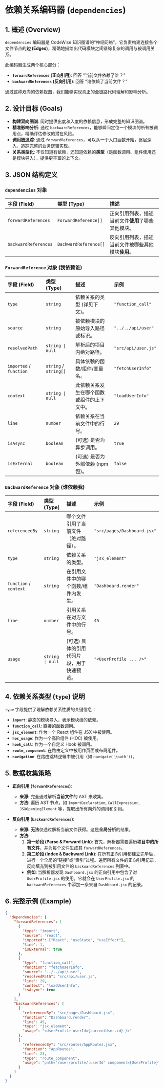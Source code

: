 # 依赖关系编码器 (`dependencies`)

## 1. 概述 (Overview)

`dependencies` 编码器是 CodeWise 知识图谱的“神经网络”。它负责构建连接各个文件节点的**边 (Edges)**，精确地描绘出代码模块之间错综复杂的调用与被调用关系。

此编码器生成两个核心部分：
- **`forwardReferences` (正向引用)**: 回答 “当前文件依赖了谁？”
- **`backwardReferences` (反向引用)**: 回答 “谁依赖了当前文件？”

通过这种双向的依赖视图，我们能够实现真正的全链路代码理解和影响分析。

## 2. 设计目标 (Goals)

- **构建双向图谱**: 同时提供出度和入度的依赖信息，形成完整的知识图谱。
- **精准影响分析**: 通过 `backwardReferences`，能够瞬间定位一个模块的所有被调用点，精确评估修改的潜在风险。
- **调用链追踪**: 通过 `forwardReferences`，可以从一个入口函数开始，逐层深入，追踪完整的业务逻辑实现。
- **关系类型化**: 不仅知道有依赖，还知道依赖的**类型**（是函数调用、组件使用还是模块导入），提供更丰富的上下文。

## 3. JSON 结构定义

### `dependencies` 对象

| 字段 (Field) | 类型 (Type) | 描述 |
| :--- | :--- | :--- |
| `forwardReferences` | `ForwardReference[]` | 正向引用列表，描述当前文件**使用**了哪些其他模块。 |
| `backwardReferences`| `BackwardReference[]`| 反向引用列表，描述当前文件被哪些其他模块**使用**。 |

### `ForwardReference` 对象 (我依赖谁)

| 字段 (Field) | 类型 (Type) | 描述 | 示例 |
| :--- | :--- | :--- | :--- |
| `type` | `string` | 依赖关系的类型 (详见下文)。 | `"function_call"` |
| `source` | `string` | 被依赖模块的原始导入路径或标识。 | `"../../api/user"` |
| `resolvedPath` | `string \| null`| 解析后的项目内绝对路径。 | `"src/api/user.js"` |
| `imported` / `function`| `string` / `string[]`| 具体依赖的函数/组件/变量名。 | `"fetchUserInfo"` |
| `context` | `string \| null`| 此依赖关系发生在哪个函数或组件的上下文中。 | `"loadUserInfo"` |
| `line` | `number` | 依赖关系在当前文件中的行号。 | `29` |
| `isAsync` | `boolean` | (可选) 是否为异步调用。 | `true` |
| `isExternal` | `boolean` | (可选) 是否为外部依赖 (npm包)。 | `false` |

### `BackwardReference` 对象 (谁依赖我)

| 字段 (Field) | 类型 (Type) | 描述 | 示例 |
| :--- | :--- | :--- | :--- |
| `referencedBy` | `string` | 哪个文件引用了当前文件（绝对路径）。 | `"src/pages/Dashboard.jsx"` |
| `type` | `string` | 依赖关系的类型。 | `"jsx_element"` |
| `function` / `context`| `string` | 在引用文件中的哪个函数/组件内发生。 | `"Dashboard.render"` |
| `line` | `number` | 引用关系在对方文件中的行号。 | `45` |
| `usage` | `string \| null`| (可选) 具体的引用代码片段，用于快速预览。 | `"<UserProfile ... />"` |

## 4. 依赖关系类型 (`type`) 说明

`type` 字段提供了理解依赖关系性质的关键信息：

- **`import`**: 静态的模块导入，表示模块级的依赖。
- **`function_call`**: 直接的函数调用。
- **`jsx_element`**: 作为一个 React 组件在 JSX 中被使用。
- **`hoc_usage`**: 作为一个高阶组件 (HOC) 被使用。
- **`hook_call`**: 作为一个自定义 Hook 被调用。
- **`route_component`**: 在路由定义中被用作页面或布局组件。
- **`navigation`**: 在路由跳转逻辑中被引用（如 `navigate('/path')`）。

## 5. 数据收集策略

- **正向引用 (`forwardReferences`)**:
  - **来源**: 完全通过解析**当前文件**的 AST 来收集。
  - **方法**: 遍历 AST 节点，如 `ImportDeclaration`, `CallExpression`, `JSXOpeningElement` 等，提取出所有向外的调用和引用。

- **反向引用 (`backwardReferences`)**:
  - **来源**: **无法**仅通过解析当前文件获得。这是**全局分析**的结果。
  - **方法**:
    1.  **第一阶段 (Parse & Forward Link)**: 首先，解析器需要遍历**项目中的所有文件**，并为每个文件生成其 `forwardReferences`。
    2.  **第二阶段 (Index & Backward Link)**: 在所有正向引用都建立完毕后，进行一个全局的“链接”或“索引”过程。遍历所有文件的正向引用记录，反向填充到被引用文件的 `backwardReferences` 列表中。
    - **例如**: 当解析器发现 `Dashboard.jsx` 的正向引用中包含了对 `UserProfile.jsx` 的使用，它就会在 `UserProfile.jsx` 的 `backwardReferences` 中添加一条来自 `Dashboard.jsx` 的记录。

## 6. 完整示例 (Example)

```json
{
  "dependencies": {
    "forwardReferences": [
      {
        "type": "import",
        "source": "react",
        "imported": ["React", "useState", "useEffect"],
        "line": 1,
        "isExternal": true
      },
      {
        "type": "function_call",
        "function": "fetchUserInfo",
        "source": "../../api/user",
        "resolvedPath": "src/api/user.js",
        "line": 29,
        "context": "loadUserInfo",
        "isAsync": true
      }
    ],
    "backwardReferences": [
      {
        "referencedBy": "src/pages/Dashboard.jsx",
        "function": "Dashboard.render",
        "line": 45,
        "type": "jsx_element",
        "usage": "<UserProfile userId={currentUser.id} />"
      },
      {
        "referencedBy": "src/routes/AppRoutes.jsx",
        "function": "AppRoutes",
        "line": 23, 
        "type": "route_component",
        "usage": "path='/user/profile/:userId' component={UserProfile}"
      }
    ]
  }
}
```